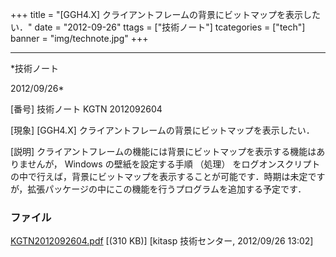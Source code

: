 ﻿+++
title = "[GGH4.X] クライアントフレームの背景にビットマップを表示したい．"
date = "2012-09-26"
ttags = ["技術ノート"]
tcategories = ["tech"]
banner = "img/technote.jpg"
+++

-----------------------------------------------------------------------------------------------------------------------------

*技術ノート

2012/09/26*


[番号]
技術ノート KGTN 2012092604

[現象]
[GGH4.X] クライアントフレームの背景にビットマップを表示したい．

[説明]
クライアントフレームの機能には背景にビットマップを表示する機能はありませんが，
Windows の壁紙を設定する手順 （処理）
をログオンスクリプトの中で行えば，背景にビットマップを表示することが可能です．時期は未定ですが，拡張パッケージの中にこの機能を行うプログラムを追加する予定です．


### ファイル

 
 


[KGTN2012092604.pdf](http://techreport.kitasp.net/attachments/download/1010/KGTN2012092604.pdf)
 [(310 KB)] [kitasp 技術センター, 2012/09/26
13:02]


 


 


